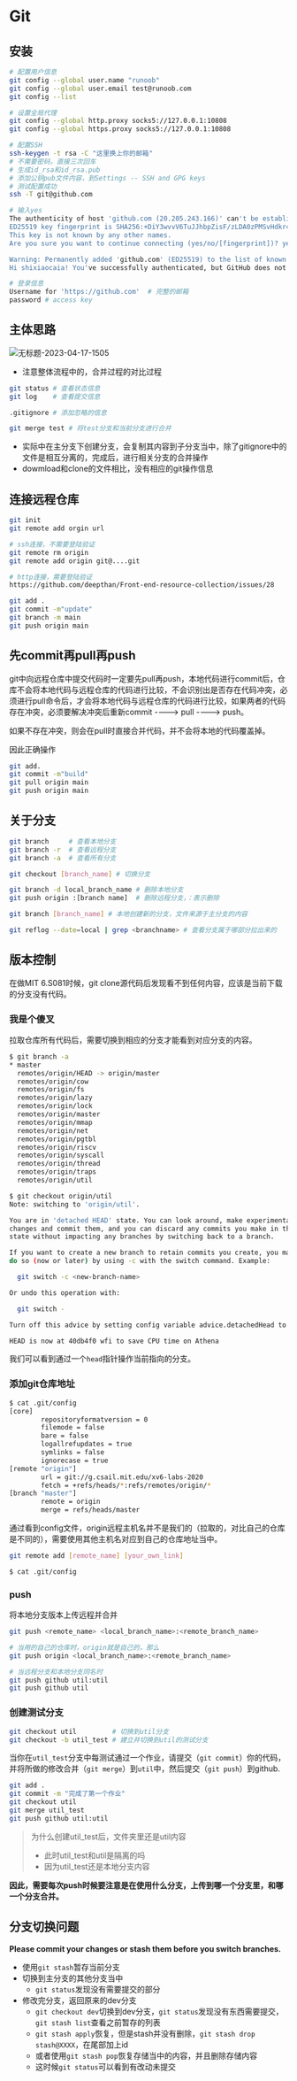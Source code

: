 Git
===

## 安装

```bash
# 配置用户信息
git config --global user.name "runoob"
git config --global user.email test@runoob.com
git config --list

# 设置全局代理
git config --global http.proxy socks5://127.0.0.1:10808
git config --global https.proxy socks5://127.0.0.1:10808

# 配置SSH
ssh-keygen -t rsa -C "这里换上你的邮箱"
# 不需要密码，直接三次回车
# 生成id_rsa和id_rsa.pub
# 添加公钥pub文件内容，到Settings -- SSH and GPG keys
# 测试配置成功
ssh -T git@github.com 

# 输入yes
The authenticity of host 'github.com (20.205.243.166)' can't be established.
ED25519 key fingerprint is SHA256:+DiY3wvvV6TuJJhbpZisF/zLDA0zPMSvHdkr4UvCOqU.
This key is not known by any other names.
Are you sure you want to continue connecting (yes/no/[fingerprint])? yes

Warning: Permanently added 'github.com' (ED25519) to the list of known hosts.
Hi shixiaocaia! You've successfully authenticated, but GitHub does not provide shell access.

# 登录信息
Username for 'https://github.com'  # 完整的邮箱
password # access key
```

## 主体思路

![无标题-2023-04-17-1505](http://pic.shixiaocaia.fun//%E6%97%A0%E6%A0%87%E9%A2%98-2023-04-17-1505.png)

- 注意整体流程中的，合并过程的对比过程

```bash
git status # 查看状态信息
git log    # 查看提交信息

.gitignore # 添加忽略的信息

git merge test # 将test分支和当前分支进行合并
```

- 实际中在主分支下创建分支，会复制其内容到子分支当中，除了gitignore中的文件是相互分离的，完成后，进行相关分支的合并操作
- dowmload和clone的文件相比，没有相应的git操作信息

## 连接远程仓库

```bash
git init
git remote add orgin url

# ssh连接，不需要登陆验证
git remote rm origin 
git remote add origin git@....git

# http连接，需要登陆验证
https://github.com/deepthan/Front-end-resource-collection/issues/28

git add .
git commit -m"update"
git branch -m main
git push origin main
```

## 先commit再pull再push

git中向远程仓库中提交代码时一定要先pull再push，本地代码进行commit后，仓库不会将本地代码与远程仓库的代码进行比较，不会识别出是否存在代码冲突，必须进行pull命令后，才会将本地代码与远程仓库的代码进行比较，如果两者的代码存在冲突，必须要解决冲突后重新commit ----> pull ----> push。

如果不存在冲突，则会在pull时直接合并代码，并不会将本地的代码覆盖掉。

因此正确操作

```bash
git add.
git commit -m"build"
git pull origin main
git push origin main
```

## 关于分支

```bash
git branch     # 查看本地分支
git branch -r  # 查看远程分支
git branch -a  # 查看所有分支

git checkout [branch_name] # 切换分支

git branch -d local_branch_name # 删除本地分支
git push origin :[branch name]  # 删除远程分支，：表示删除

git branch [branch_name] # 本地创建新的分支，文件来源于主分支的内容

git reflog --date=local | grep <branchname> # 查看分支属于哪部分拉出来的
```

## 版本控制

在做MIT 6.S081时候，git clone源代码后发现看不到任何内容，应该是当前下载的分支没有代码。

### 我是个傻叉

拉取仓库所有代码后，需要切换到相应的分支才能看到对应分支的内容。

```bash
$ git branch -a
* master
  remotes/origin/HEAD -> origin/master
  remotes/origin/cow
  remotes/origin/fs
  remotes/origin/lazy
  remotes/origin/lock
  remotes/origin/master
  remotes/origin/mmap
  remotes/origin/net
  remotes/origin/pgtbl
  remotes/origin/riscv
  remotes/origin/syscall
  remotes/origin/thread
  remotes/origin/traps
  remotes/origin/util
```

```bash
$ git checkout origin/util
Note: switching to 'origin/util'.

You are in 'detached HEAD' state. You can look around, make experimental
changes and commit them, and you can discard any commits you make in this
state without impacting any branches by switching back to a branch.

If you want to create a new branch to retain commits you create, you may
do so (now or later) by using -c with the switch command. Example:

  git switch -c <new-branch-name>

Or undo this operation with:

  git switch -

Turn off this advice by setting config variable advice.detachedHead to false

HEAD is now at 40db4f0 wfi to save CPU time on Athena
```

我们可以看到通过一个`head`指针操作当前指向的分支。

### 添加git仓库地址

```bash
$ cat .git/config
[core]
        repositoryformatversion = 0
        filemode = false
        bare = false
        logallrefupdates = true
        symlinks = false
        ignorecase = true
[remote "origin"]
        url = git://g.csail.mit.edu/xv6-labs-2020
        fetch = +refs/heads/*:refs/remotes/origin/*
[branch "master"]
        remote = origin
        merge = refs/heads/master
```

通过看到config文件，origin远程主机名并不是我们的（拉取的，对比自己的仓库是不同的），需要使用其他主机名对应到自己的仓库地址当中。

```bash
git remote add [remote_name] [your_own_link]

$ cat .git/config
```

### push

将本地分支版本上传远程并合并

```bash
git push <remote_name> <local_branch_name>:<remote_branch_name>

# 当用的自己的仓库时，origin就是自己的，那么
git push origin <local_branch_name>:<remote_branch_name>

# 当远程分支和本地分支同名时
git push github util:util
git push github util

```

### 创建测试分支

```bash
git checkout util         # 切换到util分支
git checkout -b util_test # 建立并切换到util的测试分支
```

当你在`util_test`分支中每测试通过一个作业，请提交（`git commit`）你的代码，并将所做的修改合并（`git merge`）到`util`中，然后提交（`git push`）到github.

```bash
git add .
git commit -m "完成了第一个作业"
git checkout util
git merge util_test
git push github util:util
```

> 为什么创建util_test后，文件夹里还是util内容
>
> - 此时util_test和util是隔离的吗
> - 因为util_test还是本地分支内容

**因此，需要每次push时候要注意是在使用什么分支，上传到哪一个分支里，和哪一个分支合并。**

## 分支切换问题

**Please commit your changes or stash them before you switch branches.**

- 使用`git stash`暂存当前分支
- 切换到主分支的其他分支当中
  - `git status`发现没有需要提交的部分
- 修改完分支，返回原来的dev分支
  - `git checkout dev`切换到dev分支，`git status`发现没有东西需要提交，`git stash list`查看之前暂存的列表
  - `git stash apply`恢复，但是stash并没有删除，`git stash drop stash@XXXX`，在尾部加上id
  - 或者使用`git stash pop`恢复存储当中的内容，并且删除存储内容
  - 这时候`git status`可以看到有改动未提交

